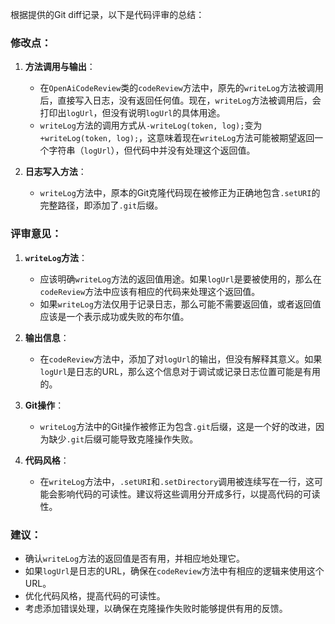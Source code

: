 根据提供的Git diff记录，以下是代码评审的总结：

### 修改点：

1. **方法调用与输出**：
   - 在`OpenAiCodeReview`类的`codeReview`方法中，原先的`writeLog`方法被调用后，直接写入日志，没有返回任何值。现在，`writeLog`方法被调用后，会打印出`logUrl`，但没有说明`logUrl`的具体用途。
   - `writeLog`方法的调用方式从`-writeLog(token, log);`变为`+writeLog(token, log);`，这意味着现在`writeLog`方法可能被期望返回一个字符串（`logUrl`），但代码中并没有处理这个返回值。

2. **日志写入方法**：
   - `writeLog`方法中，原本的Git克隆代码现在被修正为正确地包含`.setURI`的完整路径，即添加了`.git`后缀。

### 评审意见：

1. **`writeLog`方法**：
   - 应该明确`writeLog`方法的返回值用途。如果`logUrl`是要被使用的，那么在`codeReview`方法中应该有相应的代码来处理这个返回值。
   - 如果`writeLog`方法仅用于记录日志，那么可能不需要返回值，或者返回值应该是一个表示成功或失败的布尔值。

2. **输出信息**：
   - 在`codeReview`方法中，添加了对`logUrl`的输出，但没有解释其意义。如果`logUrl`是日志的URL，那么这个信息对于调试或记录日志位置可能是有用的。

3. **Git操作**：
   - `writeLog`方法中的Git操作被修正为包含`.git`后缀，这是一个好的改进，因为缺少`.git`后缀可能导致克隆操作失败。

4. **代码风格**：
   - 在`writeLog`方法中，`.setURI`和`.setDirectory`调用被连续写在一行，这可能会影响代码的可读性。建议将这些调用分开成多行，以提高代码的可读性。

### 建议：

- 确认`writeLog`方法的返回值是否有用，并相应地处理它。
- 如果`logUrl`是日志的URL，确保在`codeReview`方法中有相应的逻辑来使用这个URL。
- 优化代码风格，提高代码的可读性。
- 考虑添加错误处理，以确保在克隆操作失败时能够提供有用的反馈。